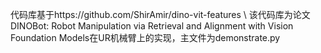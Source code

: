 代码库基于https://github.com/ShirAmir/dino-vit-features \\
该代码库为论文DINOBot: Robot Manipulation via Retrieval and Alignment with Vision Foundation Models在UR机械臂上的实现，主文件为demonstrate.py


